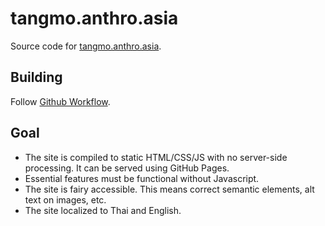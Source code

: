 # tangmo.anthro.asia
Source code for [tangmo.anthro.asia](https://tangmo.anthro.asia).

## Building
Follow [Github Workflow](.github/workflows/).

## Goal
- The site is compiled to static HTML/CSS/JS with no server-side processing. It can be served using GitHub Pages.
- Essential features must be functional without Javascript.
- The site is fairy accessible. This means correct semantic elements, alt text on images, etc.
- The site localized to Thai and English.
